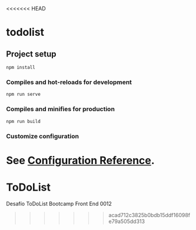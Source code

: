 <<<<<<< HEAD
# todolist

## Project setup
```
npm install
```

### Compiles and hot-reloads for development
```
npm run serve
```

### Compiles and minifies for production
```
npm run build
```

### Customize configuration
See [Configuration Reference](https://cli.vuejs.org/config/).
=======
# ToDoList
Desafío ToDoList Bootcamp Front End 0012
>>>>>>> acad712c3825b0bdb15ddf16098fe79a505dd313
